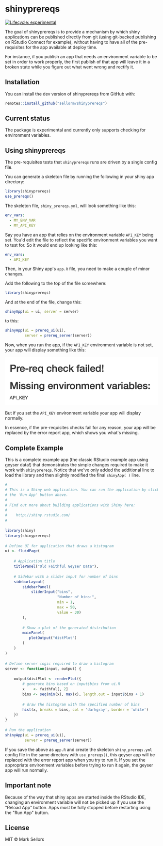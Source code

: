 
# shinyprereqs

<!-- badges: start -->
[![Lifecycle: experimental](https://img.shields.io/badge/lifecycle-experimental-orange.svg)](https://lifecycle.r-lib.org/articles/stages.html#experimental)
<!-- badges: end -->

The goal of shinyprereqs is to provide a mechanism by which shiny
applications can be published directly from git (using git-backed 
publishing on RStudio Connect for example), without having to have
all of the pre-requisites for the app available at deploy time.

For instance, if you publish an app that needs an environment variable
to be set in order to work properly, the first publish of that app
will leave it in a broken state while you figure out what went wrong
and rectify it.

## Installation

You can install the dev version of shinyprereqs from GitHub with:

``` r
remotes::install_github("sellorm/shinyprereqs")
```

## Current status

The package is experimental and currently only supports checking for
environment variables.

## Using shinyprereqs

The pre-requisites tests that `shinyprereqs` runs are driven by
a single config file.

You can generate a skeleton file by running the following in your
shiny app directory:

```r
library(shinyprereqs)
use_prereqs()
```

The skeleton file, `shiny_prereqs.yml`, will look something like this:

```yaml
env_vars:
  - MY_ENV_VAR
  - MY_API_KEY
```

Say you have an app that relies on the environment variable
`API_KEY` being set. You'd edit the file to reflect the specific 
environment variables you want to test for. So it would end up 
looking like this:

```yaml
env_vars:
  - API_KEY
```

Then, in your Shiny app's `app.R` file, you need to make a couple 
of minor changes.

Add the following to the top of the file somewhere:

```r
library(shinyprereqs)
```

And at the end of the file, change this:

```r
shinyApp(ui = ui, server = server)
```

to this:

```r
shinyApp(ui = prereq_ui(ui), 
         server = prereq_server(server))
```

Now, when you run the app, if the `API_KEY` environment variable
is not set, your app will display something like this:

![shinyprereq error output](images/prereqs_error.png)

But if you set the `API_KEY` environment variable your app will 
display normally.

In essence, if the pre-requisites checks fail for any reason, your 
app will be replaced by the error report app, which shows you 
what's missing.

## Complete Example

This is a complete example app (the classic RStudio example app using
geyser data!) that demonstrates the simple changes required to make 
it work with `shinyprereqs`. Notice that we've only added the 
additional line to load the library and then slightly modified the 
final `shinyApp( )` line.

```r
#
# This is a Shiny web application. You can run the application by clicking
# the 'Run App' button above.
#
# Find out more about building applications with Shiny here:
#
#    http://shiny.rstudio.com/
#

library(shiny)
library(shinyprereqs)

# Define UI for application that draws a histogram
ui <- fluidPage(

    # Application title
    titlePanel("Old Faithful Geyser Data"),

    # Sidebar with a slider input for number of bins 
    sidebarLayout(
        sidebarPanel(
            sliderInput("bins",
                        "Number of bins:",
                        min = 1,
                        max = 50,
                        value = 30)
        ),

        # Show a plot of the generated distribution
        mainPanel(
           plotOutput("distPlot")
        )
    )
)

# Define server logic required to draw a histogram
server <- function(input, output) {

    output$distPlot <- renderPlot({
        # generate bins based on input$bins from ui.R
        x    <- faithful[, 2]
        bins <- seq(min(x), max(x), length.out = input$bins + 1)

        # draw the histogram with the specified number of bins
        hist(x, breaks = bins, col = 'darkgray', border = 'white')
    })
}

# Run the application 
shinyApp(ui = prereq_ui(ui), 
         server = prereq_server(server))
```

If you save the above as `app.R` and create the skeleton
`shiny_prereqs.yml` config file in the same directory with
`use_prereqs()`, this geyser app will be replaced with the 
error report app when you try to run it. If you set the 
appropriate environment variables before trying to run it 
again, the geyser app will run normally.

## Important note

Because of the way that shiny apps are started inside the RStudio 
IDE, changing an environment variable will not be picked up if you 
use the "Reload App" button. Apps must be fully stopped before 
restarting using the "Run App" button.

## License

MIT © Mark Sellors
